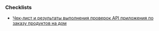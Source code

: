 ### Checklists
- [Чек-лист и результаты выполнения проверок API приложения по заказу продуктов на дом](https://docs.google.com/spreadsheets/d/1aq57zOiWFRd1YCMuA-xudZWZbRoZuq64/edit?usp=sharing&ouid=103326146977120671907&rtpof=true&sd=true)
